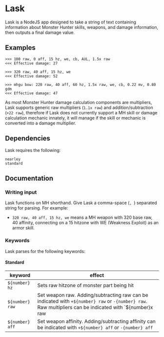 # Lask

Lask is a NodeJS app designed to take a string of text containing information about Monster Hunter skills, weapons, and damage information, then outputs a final damage value.

## Examples

```
>>> 100 raw, 0 aff, 15 hz, we, cb, AUL, 1.5x raw
<<< Effective damage: 27

>>> 320 raw, 40 aff, 15 hz, we
<<< Effective damage: 52

>>> mhgu bow: 220 raw, 40 aff, 60 hz, 1.5x raw, we, cb, 0.22 mv, 0.80 gdm
<<< Effective damage: 47
```

As most Monster Hunter damage calculation components are multipliers, Lask supports generic raw multipliers (`1.1x raw`) and addition/subtraction (`+22 raw`), therefore if Lask does not currently support a MH skill or damage calculation mechanic innately, it will manage if the skill or mechanic is converted into a damage multiplier.

## Dependencies

Lask requires the following:

```
nearley
standard
```

## Documentation

### Writing input

Lask functions on MH shorthand. Give Lask a comma-space (`, `) separated string for parsing. For example:

* `320 raw, 40 aff, 15 hz, we` means a MH weapon with 320 base raw, 40 affinity, connecting on a 15 hitzone with WE (Weakness Exploit) as an armor skill.


### Keywords

Lask parses for the following keywords:

#### Standard

keyword                  | effect
------------             | -------------
`${number} hz`           | Sets raw hitzone of monster part being hit
`${number} raw`          | Set weapon raw. Adding/subtracting raw can be indicated with `+${number} raw` or `-{number} raw`. Raw multipliers can be indicated with `${number}x raw
`${number} aff`          | Set weapon affinity. Adding/subtracting affinity can be indicated with `+${number} aff` or `-{number} aff`